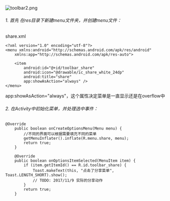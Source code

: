 
![toolbar2.png](http://upload-images.jianshu.io/upload_images/2434162-e58ef38a0dc22a97.png?imageMogr2/auto-orient/strip%7CimageView2/2/w/1240)

###### 1. 首先 在res目录下新建menu文件夹，并创建menu文件：
share.xml
```
<?xml version="1.0" encoding="utf-8"?>
<menu xmlns:android="http://schemas.android.com/apk/res/android"
    xmlns:app="http://schemas.android.com/apk/res-auto">

    <item
        android:id="@+id/toolbar_share"
        android:icon="@drawable/ic_share_white_24dp"
        android:title="share"
        app:showAsAction="always" />
</menu>
```
app:showAsAction="always"，这个属性决定菜单是一直显示还是在overflow中
###### 2. 在Activity中初始化菜单，并处理选中事件：
```
@Override
    public boolean onCreateOptionsMenu(Menu menu) {
        //不同的界面可以根据需要填充不同的菜单
        getMenuInflater().inflate(R.menu.share, menu);
        return true;
    }

    @Override
    public boolean onOptionsItemSelected(MenuItem item) {
        if (item.getItemId() == R.id.toolbar_share) {
            Toast.makeText(this, "点击了分享菜单", Toast.LENGTH_SHORT).show();
            // TODO: 2017/11/9 实际的分享动作 
        }
        return true;
    }
```








